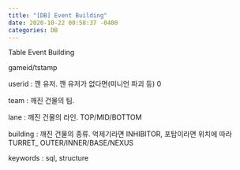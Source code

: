 ```yaml
---
title: "[DB] Event Building"
date: 2020-10-22 00:58:37 -0400
categories: DB
---
```


Table Event Building

gameid/tstamp

userid : 깬 유저. 깬 유저가 없다면(미니언 파괴 등) 0

team : 깨진 건물의 팀.

lane : 깨진 건물의 라인. TOP/MID/BOTTOM

building : 깨진 건물의 종류. 억제기라면 INHIBITOR, 포탑이라면 위치에 따라 TURRET_ OUTER/INNER/BASE/NEXUS

keywords : sql, structure
